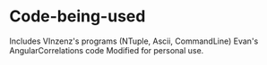 Code-being-used
===============
Includes VInzenz's programs (NTuple, Ascii, CommandLine)
Evan's AngularCorrelations code
Modified for personal use. 
